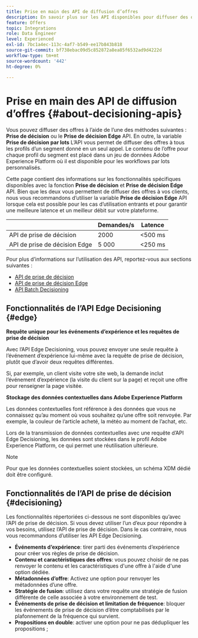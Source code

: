 ```yaml
---
title: Prise en main des API de diffusion d’offres
description: En savoir plus sur les API disponibles pour diffuser des offres personnalisées.
feature: Offers
topic: Integrations
role: Data Engineer
level: Experienced
exl-id: 7bc1a4ec-113c-4af7-b549-ee17b843b818
source-git-commit: bf738ebac09d5c852872a8ea85f6532ad9d4222d
workflow-type: tm+mt
source-wordcount: '442'
ht-degree: 0%

---
```


# Prise en main des API de diffusion d’offres {#about-decisioning-apis}

Vous pouvez diffuser des offres à l’aide de l’une des méthodes suivantes : **Prise de décision** ou le **Prise de décision Edge** API. En outre, la variable **Prise de décision par lots** L’API vous permet de diffuser des offres à tous les profils d’un segment donné en un seul appel. Le contenu de l’offre pour chaque profil du segment est placé dans un jeu de données Adobe Experience Platform où il est disponible pour les workflows par lots personnalisés.

Cette page contient des informations sur les fonctionnalités spécifiques disponibles avec la fonction **Prise de décision** et **Prise de décision Edge** API. Bien que les deux vous permettent de diffuser des offres à vos clients, nous vous recommandons d’utiliser la variable **Prise de décision Edge** API lorsque cela est possible pour les cas d’utilisation entrants et pour garantir une meilleure latence et un meilleur débit sur votre plateforme.

|  | Demandes/s | Latence |
|---|---|---|
| API de prise de décision | 2000 | &lt;500 ms |
| API de prise de décision Edge | 5 000 | &lt;250 ms |

Pour plus d’informations sur l’utilisation des API, reportez-vous aux sections suivantes :
* [API de prise de décision](decisioning-api.md)
* [API de prise de décision Edge](edge-decisioning-api.md)
* [API Batch Decisioning](batch-decisioning-api.md)

## Fonctionnalités de l’API Edge Decisioning {#edge}

**Requête unique pour les événements d’expérience et les requêtes de prise de décision**

Avec l’API Edge Decisioning, vous pouvez envoyer une seule requête à l’événement d’expérience lui-même avec la requête de prise de décision, plutôt que d’avoir deux requêtes différentes.

Si, par exemple, un client visite votre site web, la demande inclut l’événement d’expérience (la visite du client sur la page) et reçoit une offre pour renseigner la page visitée.

**Stockage des données contextuelles dans Adobe Experience Platform**

Les données contextuelles font référence à des données que vous ne connaissez qu’au moment où vous souhaitez qu’une offre soit renvoyée. Par exemple, la couleur de l’article acheté, la météo au moment de l’achat, etc.

Lors de la transmission de données contextuelles avec une requête d’API Edge Decisioning, les données sont stockées dans le profil Adobe Experience Platform, ce qui permet une réutilisation ultérieure.

>[!NOTE]
>
>Pour que les données contextuelles soient stockées, un schéma XDM dédié doit être configuré.

## Fonctionnalités de l’API de prise de décision {#decisioning}

Les fonctionnalités répertoriées ci-dessous ne sont disponibles qu’avec l’API de prise de décision. Si vous devez utiliser l’un d’eux pour répondre à vos besoins, utilisez l’API de prise de décision. Dans le cas contraire, nous vous recommandons d’utiliser les API Edge Decisioning.

* **Événements d’expérience**: tirer parti des événements d’expérience pour créer vos règles de prise de décision.
* **Contenu et caractéristiques des offres**: vous pouvez choisir de ne pas renvoyer le contenu et les caractéristiques d&#39;une offre à l&#39;aide d&#39;une option dédiée.
* **Métadonnées d’offre**: Activez une option pour renvoyer les métadonnées d’une offre.
* **Stratégie de fusion**: utilisez dans votre requête une stratégie de fusion différente de celle associée à votre environnement de test.
* **Événements de prise de décision et limitation de fréquence**: bloquer les événements de prise de décision d’être comptabilisés par le plafonnement de la fréquence qui survient.
* **Propositions en double**: activer une option pour ne pas dédupliquer les propositions ;
